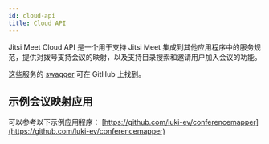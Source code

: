 ```yaml
---
id: cloud-api
title: Cloud API
---
```


Jitsi Meet Cloud API 是一个用于支持 Jitsi Meet 集成到其他应用程序中的服务规范，提供对拨号支持会议的映射，以及支持目录搜索和邀请用户加入会议的功能。

这些服务的 [swagger](https://github.com/jitsi/jitsi-meet/blob/master/resources/cloud-api.swagger) 可在 GitHub 上找到。

## 示例会议映射应用

可以参考以下示例应用程序：
[https://github.com/luki-ev/conferencemapper](https://github.com/luki-ev/conferencemapper)
